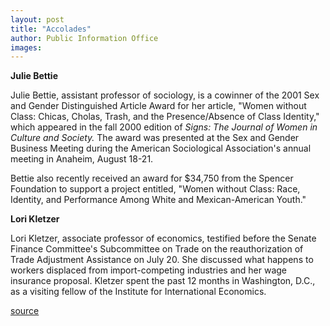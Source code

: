 ```yaml
---
layout: post
title: "Accolades"
author: Public Information Office
images:
---
```


**Julie Bettie**

Julie Bettie, assistant professor of sociology, is a cowinner of the 2001 Sex and Gender Distinguished Article Award for her article, "Women without Class: Chicas, Cholas, Trash, and the Presence/Absence of Class Identity," which appeared in the fall 2000 edition of _Signs: The Journal of Women in Culture and Society._ The award was presented at the Sex and Gender Business Meeting during the American Sociological Association's annual meeting in Anaheim, August 18-21.

Bettie also recently received an award for $34,750 from the Spencer Foundation to support a project entitled, "Women without Class: Race, Identity, and Performance Among White and Mexican-American Youth."

  
**Lori Kletzer**

Lori Kletzer, associate professor of economics, testified before the Senate Finance Committee's Subcommittee on Trade on the reauthorization of Trade Adjustment Assistance on July 20. She discussed what happens to workers displaced from import-competing industries and her wage insurance proposal. Kletzer spent the past 12 months in Washington, D.C., as a visiting fellow of the Institute for International Economics.  
  
[source](http://www1.ucsc.edu/currents/01-02/08-20/accolades.html "Permalink to accolades")
